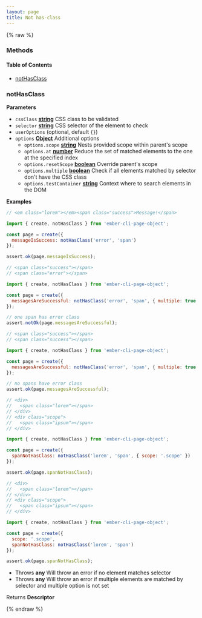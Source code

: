```yaml
---
layout: page
title: Not has-class
---
```


{% raw %}
### Methods


<!-- Generated by documentation.js. Update this documentation by updating the source code. -->

#### Table of Contents

-   [notHasClass][1]

### notHasClass

**Parameters**

-   `cssClass` **[string][2]** CSS class to be validated
-   `selector` **[string][2]** CSS selector of the element to check
-   `userOptions`   (optional, default `{}`)
-   `options` **[Object][3]** Additional options
    -   `options.scope` **[string][2]** Nests provided scope within parent's scope
    -   `options.at` **[number][4]** Reduce the set of matched elements to the one at the specified index
    -   `options.resetScope` **[boolean][5]** Override parent's scope
    -   `options.multiple` **[boolean][5]** Check if all elements matched by selector don't have the CSS class
    -   `options.testContainer` **[string][2]** Context where to search elements in the DOM

**Examples**

```javascript
// <em class="lorem"></em><span class="success">Message!</span>

import { create, notHasClass } from 'ember-cli-page-object';

const page = create({
  messageIsSuccess: notHasClass('error', 'span')
});

assert.ok(page.messageIsSuccess);
```

```javascript
// <span class="success"></span>
// <span class="error"></span>

import { create, notHasClass } from 'ember-cli-page-object';

const page = create({
  messagesAreSuccessful: notHasClass('error', 'span', { multiple: true })
});

// one span has error class
assert.notOk(page.messagesAreSuccessful);
```

```javascript
// <span class="success"></span>
// <span class="success"></span>

import { create, notHasClass } from 'ember-cli-page-object';

const page = create({
  messagesAreSuccessful: notHasClass('error', 'span', { multiple: true })
});

// no spans have error class
assert.ok(page.messagesAreSuccessful);
```

```javascript
// <div>
//   <span class="lorem"></span>
// </div>
// <div class="scope">
//   <span class="ipsum"></span>
// </div>

import { create, notHasClass } from 'ember-cli-page-object';

const page = create({
  spanNotHasClass: notHasClass('lorem', 'span', { scope: '.scope' })
});

assert.ok(page.spanNotHasClass);
```

```javascript
// <div>
//   <span class="lorem"></span>
// </div>
// <div class="scope">
//   <span class="ipsum"></span>
// </div>

import { create, notHasClass } from 'ember-cli-page-object';

const page = create({
  scope: '.scope',
  spanNotHasClass: notHasClass('lorem', 'span')
});

assert.ok(page.spanNotHasClass);
```

-   Throws **any** Will throw an error if no element matches selector
-   Throws **any** Will throw an error if multiple elements are matched by selector and multiple option is not set

Returns **Descriptor** 

[1]: #nothasclass

[2]: https://developer.mozilla.org/docs/Web/JavaScript/Reference/Global_Objects/String

[3]: https://developer.mozilla.org/docs/Web/JavaScript/Reference/Global_Objects/Object

[4]: https://developer.mozilla.org/docs/Web/JavaScript/Reference/Global_Objects/Number

[5]: https://developer.mozilla.org/docs/Web/JavaScript/Reference/Global_Objects/Boolean
{% endraw %}